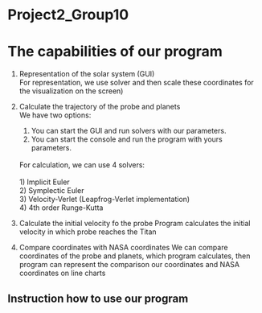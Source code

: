 # Project2_Group10
# The capabilities of our program
1) Representation of the solar system (GUI)  <br />
   For representation, we use solver and then scale these coordinates for the visualization on the screen)
   
3) Calculate the trajectory of the probe and planets<br />
   We have two options:
   1) You can start the GUI and run solvers with our parameters.
   2) You can start the console and run the program with yours parameters.
   <br />
   For calculation, we can use 4 solvers: <br />
   <br />
   1) Implicit Euler <br />
   2) Symplectic Euler <br />
   3) Velocity-Verlet (Leapfrog-Verlet implementation) <br />
   4) 4th order Runge-Kutta <br />
   
4) Calculate the initial velocity fo the probe
   Program calculates the initial velocity in which probe reaches the Titan
   
5) Compare coordinates with NASA coordinates
   We can compare coordinates of the probe and planets, which program calculates, then program can represent the comparison our coordinates and NASA coordinates on line charts
   
   
  ## Instruction how to use our program
